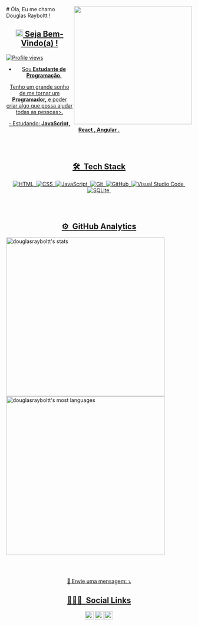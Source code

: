 <img align="right" height="320em" src="https://www.mygo.ge/uploads/blog/1584023795.jpg"/>
# Óla, Eu me chamo Douglas Rayboltt !
 
 <div>
  <a href="https://github.com/douglasrayboltt">
</div>
<span align="center">

## <img src="https://i.imgur.com/0hdZ65D.gif" width="20px"> Seja Bem-Vindo(a) !
<p align="left"> <img src="https://komarev.com/ghpvc/?username=douglasrayboltt&color=yellow" alt="Profile views" /> </p>

- Sou <strong>Estudante de Programação</strong>.<br /></p>
<p>Tenho um grande sonho de me tornar um <strong>Programador,</strong>
e poder criar algo que possa ajudar todas as pessoas>.
</p>

<p align="center">
  -  Estudando: <strong>JavaScript, React , Angular .</strong>
</p>

<br><br>

## 🛠 &nbsp;Tech Stack

![HTML](https://img.shields.io/badge/-HTML-05122A?style=flat&logo=HTML5)&nbsp;
![CSS](https://img.shields.io/badge/-CSS-05122A?style=flat&logo=CSS3&logoColor=1572B6)&nbsp;
![JavaScript](https://img.shields.io/badge/-JavaScript-05122A?style=flat&logo=javascript)&nbsp;
![Git](https://img.shields.io/badge/-Git-05122A?style=flat&logo=git)&nbsp;
![GitHub](https://img.shields.io/badge/-GitHub-05122A?style=flat&logo=github)&nbsp;
![Visual Studio Code](https://img.shields.io/badge/-Visual%20Studio%20Code-05122A?style=flat&logo=visual-studio-code&logoColor=007ACC)&nbsp;
![SQLite](https://img.shields.io/badge/-SQLite-05122A?style=flat&logo=sqlite)&nbsp;

<br><br>

## ⚙️ &nbsp;GitHub Analytics

<p align="left">
<img width="430em" src="https://github-readme-stats.vercel.app/api?username=douglasrayboltt&show_icons=true&theme=vision-friendly-dark" alt="douglasrayboltt's stats"/>
<img width="430em" src="https://github-readme-stats.vercel.app/api/top-langs/?username=douglasrayboltt&layout=compact&theme=vision-friendly-dark" alt="douglasrayboltt's most languages"/>
</p>

<br><br>

 <p align="center">
  💌 Envie uma mensagem: ⤵️
</p>
 
## 👨🏽‍🦲 &nbsp;Social Links

<p align="center">
  <a href="https://www.instagram.com/douglasrayboltt/" alt="Instagram">
  <img src="https://img.shields.io/badge/-Instagram-DF0174?style=flat-square&logo=instagram&logoColor=white&link=https://www.instagram.com/keidsondesigner/"
       height="23"/></a>
  
  <a href="https://www.facebook.com/douglas.rayboltt/" alt="Facebook">
  <img src="https://img.shields.io/badge/-Facebook-3b5998?style=flat-square&logo=facebook&logoColor=white&link=https://www.facebook.com/keidsonroby/"
       height="23"/></a>
  
  <a href="https://www.linkedin.com/in/douglas-rayboltt-1b8b67186/" alt="Linkedin">
  <img src="https://img.shields.io/badge/-Linkedin-0e76a8?style=flat-square&logo=Linkedin&logoColor=white&link=https://www.linkedin.com/in/keidsonroby/"
       height="23"/></a>
</p>  

